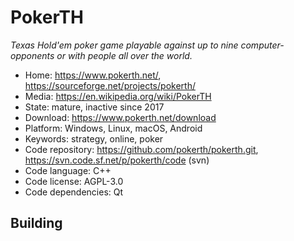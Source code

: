 # PokerTH

_Texas Hold'em poker game playable against up to nine computer-opponents or with people all over the world._

- Home: https://www.pokerth.net/, https://sourceforge.net/projects/pokerth/
- Media: https://en.wikipedia.org/wiki/PokerTH
- State: mature, inactive since 2017
- Download: https://www.pokerth.net/download
- Platform: Windows, Linux, macOS, Android
- Keywords: strategy, online, poker
- Code repository: https://github.com/pokerth/pokerth.git, https://svn.code.sf.net/p/pokerth/code (svn)
- Code language: C++
- Code license: AGPL-3.0
- Code dependencies: Qt

## Building

